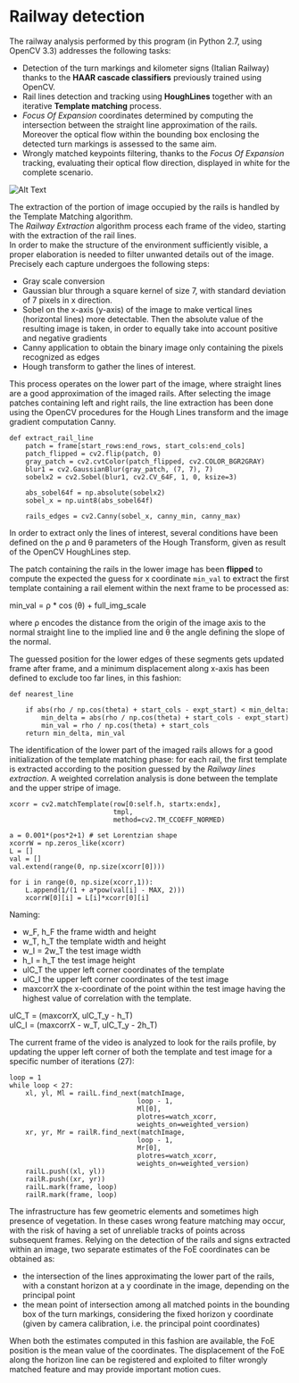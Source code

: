 Railway detection
=============

The railway analysis performed by this program (in Python 2.7, using OpenCV 3.3) addresses the following tasks:
* Detection of the turn markings and kilometer signs (Italian Railway) thanks to the **HAAR
cascade classifiers** previously trained using OpenCV.
* Rail lines detection and tracking using **HoughLines** together with an iterative 
**Template matching** process.
* *Focus Of Expansion* coordinates determined by computing the intersection between
 the straight line approximation of the rails. Moreover the optical flow within the 
 bounding box enclosing the detected turn markings is assessed to the same aim.
* Wrongly matched keypoints filtering, thanks to the *Focus Of Expansion* tracking, evaluating their optical
 flow direction, displayed in white for the complete scenario.

![Alt Text](https://raw.githubusercontent.com/federicafioretti/railway-detection/master/image-readme/execution.png)

The extraction of the portion of image occupied by the rails is handled by the Template Matching algorithm.\
The *Railway Extraction* algorithm process each frame of the video, starting with the extraction of the rail lines. \
In order to make the structure of the environment sufficiently visible, a proper elaboration is needed to filter unwanted
 details out of the image. Precisely each capture undergoes the following steps:

* Gray scale conversion
* Gaussian blur through a square kernel of size 7, with standard deviation of 7 pixels in x direction.
* Sobel on the x-axis (y-axis) of the image to make vertical lines (horizontal lines) more detectable. Then the absolute
 value of the resulting image is taken, in order to equally take into account positive and negative gradients
* Canny application to obtain the binary image only containing the pixels recognized as edges
* Hough transform to gather the lines of interest.

This process operates on the lower part of the image, where straight lines are a good approximation of the imaged rails. 
After selecting the image patches containing left and right rails, the line extraction has been done using the OpenCV 
procedures for the Hough Lines transform and the image gradient computation Canny. 
```
def extract_rail_line
    patch = frame[start_rows:end_rows, start_cols:end_cols]
    patch_flipped = cv2.flip(patch, 0)
    gray_patch = cv2.cvtColor(patch_flipped, cv2.COLOR_BGR2GRAY)
    blur1 = cv2.GaussianBlur(gray_patch, (7, 7), 7)
    sobelx2 = cv2.Sobel(blur1, cv2.CV_64F, 1, 0, ksize=3)

    abs_sobel64f = np.absolute(sobelx2)
    sobel_x = np.uint8(abs_sobel64f)

    rails_edges = cv2.Canny(sobel_x, canny_min, canny_max)
```

In order to extract only the lines of interest, several conditions have been defined on the ρ and θ parameters of the Hough 
Transform, given as result of the OpenCV HoughLines step. 

The patch containing the rails in the lower image has been **flipped** to compute the
expected the guess for x coordinate `min_val` to extract the first template containing a rail 
element within the next frame to be processed as:

min_val = ρ * cos (θ) + full_img_scale

where ρ encodes the distance from the origin of the image axis to the normal straight line 
to the implied line and θ the angle defining the slope of the normal.

The guessed position for the lower edges of these segments gets updated frame after frame, and a minimum displacement 
along x-axis has been defined to exclude too far lines, in this fashion:
```
def nearest_line

    if abs(rho / np.cos(theta) + start_cols - expt_start) < min_delta:
        min_delta = abs(rho / np.cos(theta) + start_cols - expt_start)
        min_val = rho / np.cos(theta) + start_cols
    return min_delta, min_val
```

The identification of the lower part of the imaged rails allows for a good initialization of the template matching phase: 
for each rail, the first template is extracted according to the position guessed by the *Railway lines extraction*. 
A weighted correlation analysis is done between the template and the upper stripe of image.

    xcorr = cv2.matchTemplate(row[0:self.h, startx:endx], 
                              tmpl, 
                              method=cv2.TM_CCOEFF_NORMED)

    a = 0.001*(pos*2+1) # set Lorentzian shape
    xcorrW = np.zeros_like(xcorr)
    L = []
    val = []
    val.extend(range(0, np.size(xcorr[0])))

    for i in range(0, np.size(xcorr,1)):
        L.append(1/(1 + a*pow(val[i] - MAX, 2)))
        xcorrW[0][i] = L[i]*xcorr[0][i]


Naming:
* w_F, h_F the frame width and height
* w_T, h_T the template width and height
* w_I = 2w_T the test image width
* h_I = h_T the test image height
* ulC_T the upper left corner coordinates of the template
* ulC_I the upper left corner coordinates of the test image
* maxcorrX the x-coordinate of the point within the test image having the highest value of correlation with the template.

ulC_T = (maxcorrX, ulC_T_y - h_T) \
ulC_I = (maxcorrX - w_T, ulC_T_y - 2h_T)

The current frame of the video is analyzed to look for the rails profile, by updating the upper left corner of both the template and test image for a specific number of iterations (27):

```
loop = 1
while loop < 27:
    xl, yl, Ml = railL.find_next(matchImage, 
                                loop - 1, 
                                Ml[0], 
                                plotres=watch_xcorr,
                                weights_on=weighted_version)
    xr, yr, Mr = railR.find_next(matchImage, 
                                loop - 1, 
                                Mr[0], 
                                plotres=watch_xcorr,
                                weights_on=weighted_version)
    railL.push((xl, yl))
    railR.push((xr, yr))
    railL.mark(frame, loop)
    railR.mark(frame, loop)
```
The infrastructure has few geometric elements and sometimes high presence of vegetation. In these cases wrong feature matching may occur, with the risk of having a set of unreliable tracks of points across subsequent frames. Relying on the detection of the rails and signs extracted within an image, two separate estimates of the FoE coordinates can be obtained as:

* the intersection of the lines approximating the lower part of the rails,
with a constant horizon at a y coordinate in the image, depending on the
principal point
* the mean point of intersection among all matched points in the
bounding box of the turn markings, considering the fixed horizon y coordinate (given by 
camera calibration, i.e. the principal point coordinates)

When both the estimates computed in this fashion are available, the FoE position is the mean value of the coordinates.
The displacement of the FoE along the horizon line can be registered and exploited to filter wrongly matched feature and may provide important motion cues.
